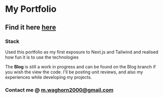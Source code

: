 # My Portfolio
## Find it here [here](https://mitchellwportfolio.com)
### Stack
Used this portfolio as my first exposure to Next.js and Tailwind and realised how fun it is to use the technologies

The **Blog** is still a work in progress and can be found on the Blog branch if you wish the view the code. I'll be posting unit reviews, and also my experiences while developing my projects.

### Contact me @ m.waghorn2000@gmail.com
